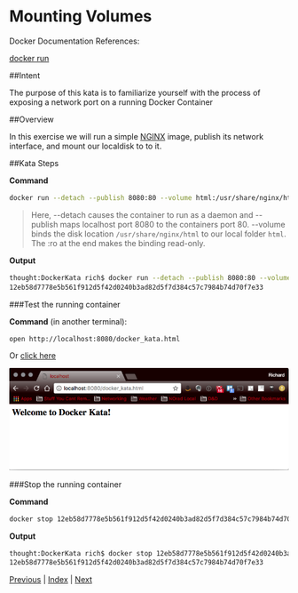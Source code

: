 # Mounting Volumes

Docker Documentation References:

[docker run](https://docs.docker.com/engine/reference/commandline/run/)

##Intent

The purpose of this kata is to familiarize yourself with the process of exposing a network port on a running Docker Container

##Overview

In this exercise we will run a simple [NGINX](http://nginx.org/) image, publish its network interface, and mount our localdisk to to it. 

##Kata Steps

**Command**

```bash
docker run --detach --publish 8080:80 --volume html:/usr/share/nginx/html:ro nginx:stable-alpine
```

> Here, --detach causes the container to run as a daemon and --publish maps localhost port 8080 to the containers port 80. --volume binds the disk location `/usr/share/nginx/html` to our local folder `html`. The :ro at the end makes the binding read-only.

**Output**

```bash
thought:DockerKata rich$ docker run --detach --publish 8080:80 --volume `pwd`/html:/usr/share/nginx/html:ro nginx:stable-alpine
12eb58d7778e5b561f912d5f42d0240b3ad82d5f7d384c57c7984b74d70f7e33
```

###Test the running container

**Command** (in another terminal):

```bash
open http://localhost:8080/docker_kata.html
```

Or [click here](http://localhost:8080/docker_kata.html)

![NGINX Screen Shot](screenshots/image_mounting_volumes_kata_nginx_verification.png)

###Stop the running container

**Command**

```bash
docker stop 12eb58d7778e5b561f912d5f42d0240b3ad82d5f7d384c57c7984b74d70f7e33
```

**Output**

```bash
thought:DockerKata rich$ docker stop 12eb58d7778e5b561f912d5f42d0240b3ad82d5f7d384c57c7984b74d70f7e33
12eb58d7778e5b561f912d5f42d0240b3ad82d5f7d384c57c7984b74d70f7e33
```


[Previous](19_publish_network_interfaces.md) | [Index](README.md) | [Next](21_define_network_interface.md)

